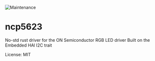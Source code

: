 ![Maintenance](https://img.shields.io/badge/maintenance-passively--maintained-yellowgreen.svg)

# ncp5623

No-std rust driver for the ON Semiconductor RGB LED driver
Built on the Embedded HAl I2C trait

License: MIT

